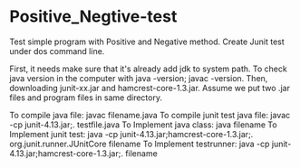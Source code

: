 # Positive_Negtive-test
Test simple program with Positive and Negative method.
Create Junit test under dos command line.

First, it needs make sure that it's already add jdk to system path.
To check java version in the computer with java -version; javac -version. 
Then, downloading junit-xx.jar and hamcrest-core-1.3.jar.
Assume we put two .jar files and program files in same directory.

To compile java file:
  javac filename.java
To compile junit test java file:
  javac -cp junit-4.13.jar;. testfile.java
To Implement java class:
  java filename
To Implement junit test:
  java -cp junit-4.13.jar;hamcrest-core-1.3.jar;. org.junit.runner.JUnitCore filename
To Implement testrunner:
  java -cp junit-4.13.jar;hamcrest-core-1.3.jar;. filename
